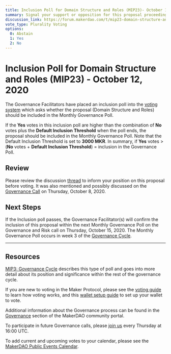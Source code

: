 ```yaml
---
title: Inclusion Poll for Domain Structure and Roles (MIP23)- October 12, 2020
summary: Signal your support or opposition for this proposal proceeding to next week's bundled Governance Poll.
discussion_link: https://forum.makerdao.com/t/mip23-domain-structure-and-roles/4021
vote_type: Plurality Voting
options:
  0: Abstain
  1: Yes
  2: No
---
```


# Inclusion Poll for Domain Structure and Roles (MIP23) - October 12, 2020

The Governance Facilitators have placed an inclusion poll into the [voting system](https://vote.makerdao.com/polling) which asks whether the proposal (Domain Structure and Roles) should be included in the Monthly Governance Poll.

If the **Yes** votes in this inclusion poll are higher than the combination of **No** votes plus the **Default Inclusion Threshold** when the poll ends, the proposal should be included in the Monthly Governance Poll. Note that the Default Inclusion Threshold is set to **3000 MKR**. In summary, if **Yes** votes > (**No** votes + **Default Inclusion Threshold**) = inclusion in the Governance Poll.

## Review

Please review the discussion [thread](https://forum.makerdao.com/t/mip23-domain-structure-and-roles/4021) to inform your position on this proposal before voting. It was also mentioned and possibly discussed on the [Governance Call](https://forum.makerdao.com/t/agenda-discussion-scientific-governance-and-risk-113-thursday-october-8-16-00-utc/4505) on Thursday, October 8, 2020.

## Next Steps

If the Inclusion poll passes, the Governance Facilitator(s) will confirm the inclusion of this proposal within the next Monthly Governance Poll on the Governance and Risk call on Thursday, October 15, 2020. The Monthly Governance Poll occurs in week 3 of the [Governance Cycle](https://github.com/makerdao/mips/blob/Accepted/MIP3/mip3.md).

---

## Resources

[MIP3: Governance Cycle](https://github.com/makerdao/mips/blob/Accepted/MIP3/mip3.md) describes this type of poll and goes into more detail about its position and significance within the rest of the governance cycle.

If you are new to voting in the Maker Protocol, please see the [voting guide](https://community-development.makerdao.com/en/learn/governance/how-voting-works/) to learn how voting works, and this [wallet setup guide](https://community-development.makerdao.com/en/learn/governance/voting-setup/) to set up your wallet to vote.

Additional information about the Governance process can be found in the [Governance](https://community-development.makerdao.com/en/learn/governance) section of the MakerDAO community portal.

To participate in future Governance calls, please [join us](https://github.com/makerdao/community/tree/master/governance/governance-and-risk-meetings) every Thursday at 16:00 UTC.

To add current and upcoming votes to your calendar, please see the [MakerDAO Public Events Calendar](https://calendar.google.com/calendar/embed?src=makerdao.com_3efhm2ghipksegl009ktniomdk%40group.calendar.google.com&ctz=America%2FLos_Angeles).
